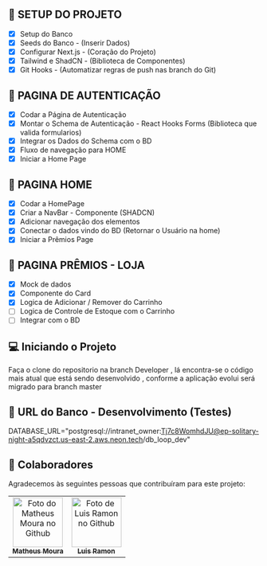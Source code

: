 ## 📝 SETUP DO PROJETO
- [X] Setup do Banco
- [X] Seeds do Banco - (Inserir Dados)
- [X] Configurar Next.js - (Coração do Projeto)
- [X] Tailwind e ShadCN - (Biblioteca de Componentes)
- [X] Git Hooks - (Automatizar regras de push nas branch do Git)
## 📝 PAGINA DE AUTENTICAÇÃO
- [X] Codar a Página de Autenticação
- [X] Montar o Schema de Autenticação - React Hooks Forms (Biblioteca que valida formularios)
- [X] Integrar os Dados do Schema com o BD
- [X] Fluxo de navegação para HOME
- [X] Iniciar a Home Page
## 📝 PAGINA HOME
- [X] Codar a HomePage
- [X] Criar a NavBar - Componente (SHADCN)
- [X] Adicionar navegação dos elementos 
- [X] Conectar o dados vindo do BD (Retornar o Usuário na home)
- [X] Iniciar a Prêmios Page
## 📝 PAGINA PRÊMIOS - LOJA
- [X] Mock de dados
- [X] Componente do Card
- [X] Logica de Adicionar / Remover do Carrinho
- [ ] Logica de Controle de Estoque com o Carrinho
- [ ] Integrar com o BD
      
## 💻 Iniciando o Projeto
Faça o clone do repositorio na branch Developer , lá encontra-se o código mais atual que está sendo desenvolvido , conforme a aplicação evolui será migrado para branch master

## 🚀 URL do Banco - Desenvolvimento (Testes)
DATABASE_URL="postgresql://intranet_owner:Tj7c8WomhdJU@ep-solitary-night-a5qdvzct.us-east-2.aws.neon.tech/db_loop_dev"

## 🤝 Colaboradores

Agradecemos às seguintes pessoas que contribuíram para este projeto:

<table>
  <tr>
    <td align="center">
      <a href="https://github.com/Taticalzero" title="github-profile">
        <img src="https://avatars.githubusercontent.com/u/52974709?v=4" width="100px;" alt="Foto do Matheus Moura no Github"/><br>
        <sub>
          <b>Matheus Moura</b>
        </sub>
      </a>
    </td>
    <td align="center">
      <a href="https://github.com/ramonS2999" title="github-profile">
        <img src="https://avatars.githubusercontent.com/u/57457051?v=4" width="100px;" alt="Foto de Luis Ramon no Github"/><br>
        <sub>
          <b>Luis Ramon</b>
        </sub>
      </a>
    </td>
  </tr>
</table>

